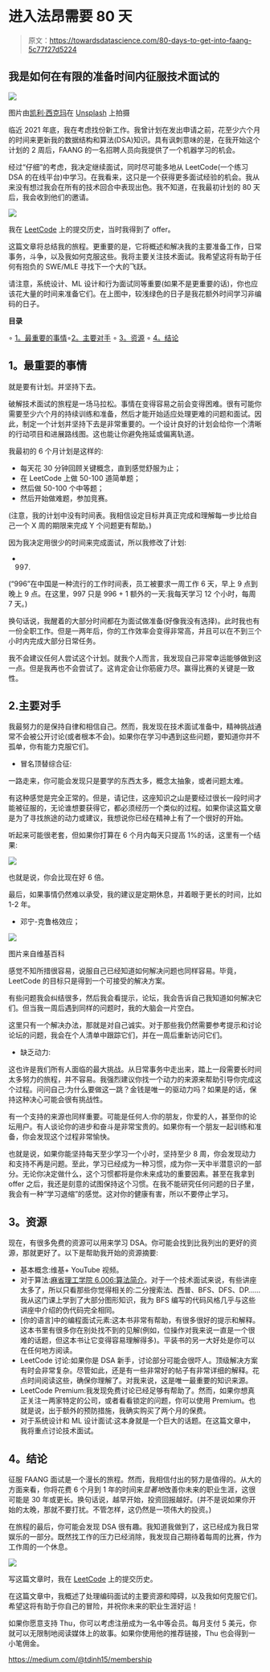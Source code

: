 # 进入法昂需要 80 天

> 原文：<https://towardsdatascience.com/80-days-to-get-into-faang-5c77f27d5224>

## 我是如何在有限的准备时间内征服技术面试的

![](img/cefb82b4beacfa7b6fbf18e5eac3facd.png)

图片由[凯利·西克玛](https://unsplash.com/@kellysikkema)在 [Unsplash](https://unsplash.com/) 上拍摄

临近 2021 年底，我在考虑找份新工作。我曾计划在发出申请之前，花至少六个月的时间来更新我的数据结构和算法(DSA)知识。具有讽刺意味的是，在我开始这个计划的 2 周后，FAANG 的一名招聘人员向我提供了一个机器学习的机会。

经过“仔细”的考虑，我决定继续面试，同时尽可能多地从 LeetCode(一个练习 DSA 的在线平台)中学习。在我看来，这只是一个获得更多面试经验的机会。我从来没有想过我会在所有的技术回合中表现出色。我不知道，在我最初计划的 80 天后，我会收到他们的邀请。

![](img/6025cf185ee6bb79eb5dbbb4a3bc18b7.png)

我在 [LeetCode](https://leetcode.com/) 上的提交历史，当时我得到了 offer。

这篇文章将总结我的旅程。更重要的是，它将概述和解决我的主要准备工作，日常事务，斗争，以及我如何克服这些。我将主要关注技术面试。我希望这将有助于任何有抱负的 SWE/MLE 寻找下一个大的飞跃。

请注意，系统设计、ML 设计和行为面试同等重要(如果不是更重要的话)，你也应该花大量的时间来准备它们。在上图中，较浅绿色的日子是我花额外时间学习非编码的日子。

**目录**

∘ [1。最重要的事情](#af8d)∘[2。主要对手](#89f6)
∘ [3。资源](#7227)
∘ [4。结论](#b428)

## **1。最重要的事情**

就是要有计划。并坚持下去。

破解技术面试的旅程是一场马拉松。事情在变得容易之前会变得困难。很有可能你需要至少六个月的持续训练和准备，然后才能开始适应处理更难的问题和面试。因此，制定一个计划并坚持下去是非常重要的。一个设计良好的计划会给你一个清晰的行动项目和进展路线图。这也能让你避免拖延或偏离轨道。

我最初的 6 个月计划是这样的:

*   每天花 30 分钟回顾关键概念，直到感觉舒服为止；
*   在 LeetCode 上做 50-100 道简单题；
*   然后做 50-100 个中等题；
*   然后开始做难题，参加竞赛。

(注意，我的计划中没有时间表。我相信设定目标并真正完成和理解每一步比给自己一个 X 周的期限来完成 Y 个问题更有帮助。)

因为我决定用很少的时间来完成面试，所以我修改了计划:

*   997.

(“996”在中国是一种流行的工作时间表，员工被要求一周工作 6 天，早上 9 点到晚上 9 点。在这里，997 只是 996 + 1 额外的一天:我每天学习 12 个小时，每周 7 天。)

换句话说，我醒着的大部分时间都在为面试做准备(好像我没有选择)。此时我也有一份全职工作。但是一两年后，你的工作效率会变得非常高，并且可以在不到三个小时内完成大部分日常任务。

我不会建议任何人尝试这个计划。就我个人而言，我发现自己非常幸运能够做到这一点。但是我再也不会尝试了。这肯定会让你筋疲力尽。赢得比赛的关键是一致性。

## 2.主要对手

我最努力的是保持自律和相信自己。然而，我发现在技术面试准备中，精神挑战通常不会被公开讨论(或者根本不会)。如果你在学习中遇到这些问题，要知道你并不孤单，你有能力克服它们。

*   冒名顶替综合征:

一路走来，你可能会发现只是要学的东西太多，概念太抽象，或者问题太难。

有这种感觉是完全正常的。但是，请记住，这座知识之山是要经过很长一段时间才能被征服的，无论谁想要获得它，都必须经历一个类似的过程。如果你读这篇文章是为了寻找旅途的动力或建议，我想说你已经在精神上有了一个很好的开始。

听起来可能很老套，但如果你打算在 6 个月内每天只提高 1%的话，这里有一个结果:

![](img/ca22709dc40b447e5aa31a62285b7388.png)

也就是说，你会比现在好 6 倍。

最后，如果事情仍然难以承受，我的建议是定期休息，并着眼于更长的时间，比如 1-2 年。

*   邓宁-克鲁格效应；

![](img/53b60a810638c6925c12cca75d4a0d7d.png)

图片来自维基百科

感觉不知所措很容易，说服自己已经知道如何解决问题也同样容易。毕竟，LeetCode 的目标只是得到一个可接受的解决方案。

有些问题我会纠结很多，然后我会看提示，论坛，我会告诉自己我知道如何解决它们。但当我一周后遇到同样的问题时，我的大脑会一片空白。

这里只有一个解决办法，那就是对自己诚实。对于那些我仍然需要参考提示和讨论论坛的问题，我会在个人清单中跟踪它们，并在一周后重新访问它们。

*   缺乏动力:

这也许是我们所有人面临的最大挑战。从日常事务中走出来，踏上一段需要长时间太多努力的旅程，并不容易。我强烈建议你找一个动力的来源来帮助引导你完成这个过程。问问自己:为什么要做这一跳？金钱是唯一的驱动力吗？如果是的话，保持这种决心可能会很有挑战性。

有一个支持的来源也同样重要。可能是任何人:你的朋友，你爱的人，甚至你的论坛用户。有人谈论你的进步和奋斗是非常宝贵的。如果你有一个朋友一起训练和准备，你会发现这个过程非常愉快。

也就是说，如果你能坚持每天至少学习一个小时，坚持至少 8 周，你会发现动力和支持不再是问题。至此，学习已经成为一种习惯，成为你一天中半潜意识的一部分。无论你决定做什么，这个习惯都将是你未来成功的重要因素。甚至在我拿到 offer 之后，我还是刻意的试图保持这个习惯。在我不能研究任何问题的日子里，我会有一种“学习退缩”的感觉。这对你的健康有害，所以不要停止学习。

## **3。资源**

现在，有很多免费的资源可以用来学习 DSA。你可能会找到比我列出的更好的资源，那就更好了。以下是帮助我开始的资源摘要:

*   基本概念:维基+ YouTube 视频。
*   对于算法:[麻省理工学院 6.006:算法简介](https://www.youtube.com/playlist?list=PLFXdam636ef0nESQ6ya4fDA0Th43foCDl)。对于一个技术面试来说，有些讲座太多了，所以只看那些你觉得相关的:二分搜索法、西普、BFS、DFS、DP……我从这门课上学到了大部分图形知识，我为 BFS 编写的代码风格几乎与这些讲座中介绍的伪代码完全相同。
*   [你的语言]中的编程面试元素:这本书非常有帮助，有很多很好的提示和解释。这本书里有很多你在别处找不到的见解(例如，位操作对我来说一直是一个很难的话题，但这本书让它变得容易理解得多)。平装书的另一大好处是你可以在任何地方阅读。
*   LeetCode 讨论:如果你是 DSA 新手，讨论部分可能会很吓人。顶级解决方案有时会非常复杂。尽管如此，还是有一些非常好的帖子有非常详细的解释。花点时间阅读这些，确保你理解了。对我来说，这是唯一最重要的知识来源。
*   LeetCode Premium:我发现免费讨论已经足够有帮助了。然而，如果你想真正关注一两家特定的公司，或者看看锁定的问题，你可以使用 Premium。也就是说，出于额外的预防措施，我确实购买了两个月的保费。
*   对于系统设计和 ML 设计面试:这本身就是一个巨大的话题。在这篇文章中，我将重点讨论技术面试。

## **4。结论**

征服 FAANG 面试是一个漫长的旅程。然而，我相信付出的努力是值得的。从大的方面来看，你将花费 6 个月到 1 年的时间来*显著地*改善你未来的职业生涯，这很可能是 30 年或更长。换句话说，越早开始，投资回报越好。(并不是说如果你开始的太晚，那就不要打扰。不管怎样，这仍然是一项伟大的投资。)

在旅程的最后，你可能会发现 DSA 很有趣。我知道我做到了，这已经成为我日常娱乐的一部分。既然找工作的压力已经消除，我发现自己期待着每周的比赛，作为工作周的一个休息。

![](img/8669311179613ffd2723ad5d6cb70bd9.png)

写这篇文章时，我在 [LeetCode](https://leetcode.com/) 上的提交历史。

在这篇文章中，我概述了处理编码面试的主要资源和障碍，以及我如何克服它们。希望这将有助于你自己的冒险，并祝你未来的职业生涯好运！

如果你愿意支持 Thu，你可以考虑注册成为一名中等会员。每月支付 5 美元，你就可以无限制地阅读媒体上的故事。如果你使用他的推荐链接，Thu 也会得到一小笔佣金。

<https://medium.com/@tdinh15/membership> 